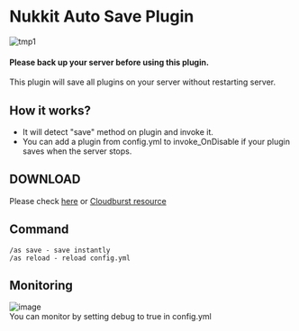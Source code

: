 # Nukkit Auto Save Plugin
![tmp1](https://user-images.githubusercontent.com/29895665/107823902-24dd7980-6db3-11eb-8c58-a78248b023a4.png)  
#### Please back up your server before using this plugin.
This plugin will save all plugins on your server without restarting server.  

## How it works?
- It will detect "save" method on plugin and invoke it.    
- You can add a plugin from config.yml to invoke_OnDisable if your plugin saves when the server stops.

## DOWNLOAD
Please check [here](https://github.com/jungwuk-ryu/Nukkit-AutoSave-Plugin/releases) or [Cloudburst resource](https://cloudburstmc.org/resources/autosave.656/)

## Command
```
/as save - save instantly
/as reload - reload config.yml
```

## Monitoring
![image](https://user-images.githubusercontent.com/29895665/107825303-6f5ff580-6db5-11eb-901c-b840db24776d.png)  
You can monitor by setting debug to true in config.yml 

 
